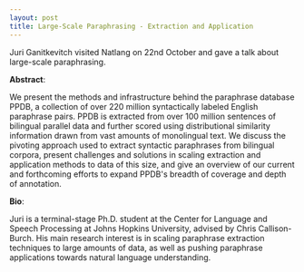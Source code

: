 ```yaml
---
layout: post
title: Large-Scale Paraphrasing - Extraction and Application
---
```


Juri Ganitkevitch visited Natlang on 22nd October and gave a talk about large-scale paraphrasing. 

**Abstract**:

We present the methods and infrastructure behind the paraphrase database PPDB, a collection of over 220 million syntactically labeled English paraphrase pairs. PPDB is extracted from over 100 million sentences of bilingual parallel data and further scored using distributional similarity information drawn from vast amounts of monolingual text. We discuss the pivoting approach used to extract syntactic paraphrases from bilingual corpora, present challenges and solutions in scaling extraction and application methods to data of this size, and give an overview of our current and forthcoming efforts to expand PPDB's breadth of coverage and depth of annotation.

**Bio**:

Juri is a terminal-stage Ph.D. student at the Center for Language and Speech Processing at Johns Hopkins University, advised by Chris Callison-Burch. His main research interest is in scaling paraphrase extraction techniques to large amounts of data, as well as pushing paraphrase applications towards natural language understanding.


